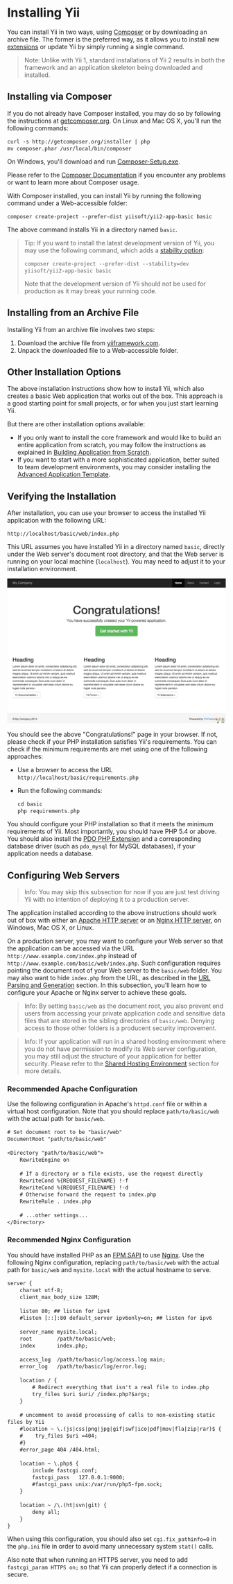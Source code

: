 Installing Yii
==============

You can install Yii in two ways, using [Composer](http://getcomposer.org/) or by downloading an archive file.
The former is the preferred way, as it allows you to install new [extensions](structure-extensions.md) or update Yii by simply running a single command.

> Note: Unlike with Yii 1, standard installations of Yii 2 results in both the framework and an application skeleton being downloaded and installed.


Installing via Composer <a name="installing-via-composer"></a>
-----------------------

If you do not already have Composer installed, you may do so by following the instructions at
[getcomposer.org](https://getcomposer.org/download/). On Linux and Mac OS X, you'll run the following commands:

    curl -s http://getcomposer.org/installer | php
    mv composer.phar /usr/local/bin/composer

On Windows, you'll download and run [Composer-Setup.exe](https://getcomposer.org/Composer-Setup.exe).

Please refer to the [Composer Documentation](https://getcomposer.org/doc/) if you encounter any
problems or want to learn more about Composer usage.

With Composer installed, you can install Yii by running the following command under a Web-accessible folder:

    composer create-project --prefer-dist yiisoft/yii2-app-basic basic

The above command installs Yii in a directory named `basic`.

> Tip: If you want to install the latest development version of Yii, you may use the following command,
> which adds a [stability option](https://getcomposer.org/doc/04-schema.md#minimum-stability):
>
>     composer create-project --prefer-dist --stability=dev yiisoft/yii2-app-basic basic
>
> Note that the development version of Yii should not be used for production as it may break your running code.


Installing from an Archive File <a name="installing-from-archive-file"></a>
-------------------------------

Installing Yii from an archive file involves two steps:

1. Download the archive file from [yiiframework.com](http://www.yiiframework.com/download/yii2-basic).
2. Unpack the downloaded file to a Web-accessible folder.


Other Installation Options <a name="other-installation-options"></a>
--------------------------

The above installation instructions show how to install Yii, which also creates a basic Web application that works out of the box.
This approach is a good starting point for small projects, or for when you just start learning Yii.

But there are other installation options available:

* If you only want to install the core framework and would like to build an entire  application from scratch,
  you may follow the instructions as explained in [Building Application from Scratch](tutorial-start-from-scratch.md).
* If you want to start with a more sophisticated application, better suited to team development environments,
  you may consider installing the [Advanced Application Template](tutorial-advanced-app.md).


Verifying the Installation <a name="verifying-installation"></a>
--------------------------

After installation, you can use your browser to access the installed Yii application with the following URL:

```
http://localhost/basic/web/index.php
```

This URL assumes you have installed Yii in a directory named `basic`, directly under the Web server's document root directory,
and that the Web server is running on your local machine (`localhost`). You may need to adjust it to your installation environment.

![Successful Installation of Yii](images/start-app-installed.png)

You should see the above "Congratulations!" page in your browser. If not, please check if your PHP installation satisfies
Yii's requirements. You can check if the minimum requirements are met using one of the following approaches:

* Use a browser to access the URL `http://localhost/basic/requirements.php`
* Run the following commands:

  ```
  cd basic
  php requirements.php
  ```

You should configure your PHP installation so that it meets the minimum requirements of Yii. Most importantly, you should have PHP 5.4 or above. You should also install
the [PDO PHP Extension](http://www.php.net/manual/en/pdo.installation.php) and a corresponding database driver
(such as `pdo_mysql` for MySQL databases), if your application needs a database.


Configuring Web Servers <a name="configuring-web-servers"></a>
-----------------------

> Info: You may skip this subsection for now if you are just test driving Yii with no intention
  of deploying it to a production server.

The application installed according to the above instructions should work out of box with either
an [Apache HTTP server](http://httpd.apache.org/) or an [Nginx HTTP server](http://nginx.org/), on
 Windows, Mac OS X, or Linux.

On a production server, you may want to configure your Web server so that the application can be accessed
via the URL `http://www.example.com/index.php` instead of `http://www.example.com/basic/web/index.php`. Such configuration
requires pointing the document root of your Web server to the `basic/web` folder. You may also
want to hide `index.php` from the URL, as described in the [URL Parsing and Generation](runtime-url-handling.md) section.
In this subsection, you'll learn how to configure your Apache or Nginx server to achieve these goals.

> Info: By setting `basic/web` as the document root, you also prevent end users from accessing
your private application code and sensitive data files that are stored in the sibling directories
of `basic/web`. Denying access to those other folders is a producent security improvement.

> Info: If your application will run in a shared hosting environment where you do not have  permission
to modify its Web server configuration, you may still adjust the structure of your application for better security. Please refer to
the [Shared Hosting Environment](tutorial-shared-hosting.md) section for more details.


### Recommended Apache Configuration <a name="recommended-apache-configuration"></a>

Use the following configuration in Apache's `httpd.conf` file or within a virtual host configuration. Note that you
should replace `path/to/basic/web` with the actual path for `basic/web`.

```
# Set document root to be "basic/web"
DocumentRoot "path/to/basic/web"

<Directory "path/to/basic/web">
    RewriteEngine on

    # If a directory or a file exists, use the request directly
    RewriteCond %{REQUEST_FILENAME} !-f
    RewriteCond %{REQUEST_FILENAME} !-d
    # Otherwise forward the request to index.php
    RewriteRule . index.php

    # ...other settings...
</Directory>
```


### Recommended Nginx Configuration <a name="recommended-nginx-configuration"></a>

You should have installed PHP as an [FPM SAPI](http://php.net/install.fpm) to use  [Nginx](http://wiki.nginx.org/).
Use the following Nginx configuration, replacing `path/to/basic/web` with the actual path for `basic/web` and `mysite.local` with
the actual hostname to serve.

```
server {
    charset utf-8;
    client_max_body_size 128M;

    listen 80; ## listen for ipv4
    #listen [::]:80 default_server ipv6only=on; ## listen for ipv6

    server_name mysite.local;
    root        /path/to/basic/web;
    index       index.php;

    access_log  /path/to/basic/log/access.log main;
    error_log   /path/to/basic/log/error.log;

    location / {
        # Redirect everything that isn't a real file to index.php
        try_files $uri $uri/ /index.php?$args;
    }

    # uncomment to avoid processing of calls to non-existing static files by Yii
    #location ~ \.(js|css|png|jpg|gif|swf|ico|pdf|mov|fla|zip|rar)$ {
    #    try_files $uri =404;
    #}
    #error_page 404 /404.html;

    location ~ \.php$ {
        include fastcgi.conf;
        fastcgi_pass   127.0.0.1:9000;
        #fastcgi_pass unix:/var/run/php5-fpm.sock;
    }

    location ~ /\.(ht|svn|git) {
        deny all;
    }
}
```

When using this configuration, you should also set `cgi.fix_pathinfo=0` in the `php.ini` file
in order to avoid many unnecessary system `stat()` calls.

Also note that when running an HTTPS server, you need to add `fastcgi_param HTTPS on;` so that Yii
can properly detect if a connection is secure.
